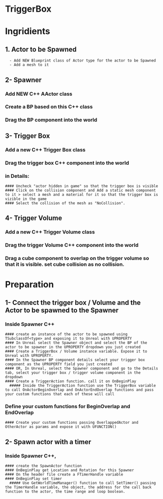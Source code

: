 # TriggerBox

# Ingridients
## 1. Actor to be Spawned
      - Add NEW Blueprint class of Actor type for the actor to be Spawned
      - Add a mesh to it

## 2- Spawner
  ### Add NEW C++ AActor class
  ### Create a BP based on this C++ class
  ### Drag the BP component into the world

## 3- Trigger Box
  ### Add a new C++ Trigger Box class
  ### Drag the trigger box C++ component into the world
  ### in Details:
    #### Uncheck "actor hidden in game" so that the trigger box is visible
    #### Click on the collision component and Add a static mesh component to it > select a mesh and a material for it so that the trigger box is vizible in the game
    #### Select the collision of the mesh as "NoCollision".

## 4- Trigger Volume
  ### Add a new C++ Trigger Volume class
  ### Drag the trigger Volume C++ component into the world
  ### Drag a cube component to overlap on the trigger volume so that it is visible. set cube collision as no collision.

# Preparation

## 1- Connect the trigger box / Volume and the Actor to be spawned to the Spawner
  ### Inside Spawner C++
    #### create an instance of the actor to be spawned using TSubclassOf<type> and exposing it to Unreal with UPROPERTY
    #### In Unreal select the Spawner object and select the BP of the actor to be spawner in the UPROPERTY dropdown you just created
    #### Create a TriggerBox / Volume instance variable. Expose it to Unreal with UPROPERTY. 
    #### In the Spawner BP component details select your trigger box component as the UPROPERTY field you just created
    #### OR, In Unreal, select the Spawner component and go to the Details tab, select your trigger box / trigger volume component in the dropdown 
    #### Create a TriggerAction function. call it on OnBeginPlay
      ##### Inside the TriggerAction function use the TriggerBox variable to call OnActorBeginOverlap and OnActorEndOverlap functions and pass your custom functions that each of these will call

  ### Define your custom functions for BeginOverlap and EndOverlap
    #### Create your custom functions passing OverlappedActor and OtherActor as params and expose it with UFUNCTION()
  
## 2- Spawn actor with a timer
  ### Inside Spawner C++,
    #### create the SpawnActor function
    #### OnBeginPlay get Location and Rotation for this Spawner
    #### On the header file create a FTimerHandle variable
    #### OnBeginPlay set timer
      ##### Use GetWorldTimeManager() function to call SetTimer() passing the TimerHandle variable, the object, the address for the call back function to the actor, the time range and loop boolean. 

